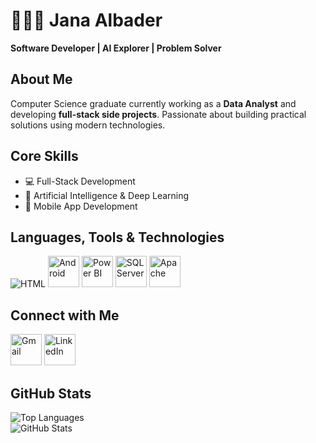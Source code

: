 # 👩🏻‍💻 Jana Albader
**Software Developer | AI Explorer | Problem Solver**



## About Me

Computer Science graduate currently working as a **Data Analyst** and developing **full-stack side projects**. Passionate about building practical solutions using modern technologies.



## Core Skills
- 💻 Full-Stack Development  
- 🤖 Artificial Intelligence & Deep Learning  
- 📱 Mobile App Development  



## Languages, Tools & Technologies


![HTML](https://skillicons.dev/icons?i=html,css,js,java,cs,cpp,dotnet,php,swift,python,bootstrap,mysql,github,figma&theme=dark)
<img src="https://cdn.jsdelivr.net/gh/devicons/devicon/icons/android/android-original.svg" width="50" height="50" alt="Android"/>
<img src="https://img.icons8.com/color/512/power-bi.png" width="50" height="50" alt="Power BI"/>
<img src="https://cdn.jsdelivr.net/gh/devicons/devicon/icons/microsoftsqlserver/microsoftsqlserver-plain.svg" width="50" height="50" alt="SQL Server"/>
<img src="https://cdn.jsdelivr.net/gh/devicons/devicon/icons/apache/apache-original.svg" width="50" height="50" alt="Apache"/>


## Connect with Me



[<img src="https://cdn.jsdelivr.net/gh/devicons/devicon/icons/google/google-original.svg" width="50" height="50" alt="Gmail"/>](mailto:jana.ab.albader@gmail.com)
[<img src="https://cdn.jsdelivr.net/gh/devicons/devicon/icons/linkedin/linkedin-original.svg" width="50" height="50" alt="LinkedIn"/>](https://www.linkedin.com/in/jana-albader/)

## GitHub Stats

![Top Languages](https://github-readme-stats.vercel.app/api/top-langs?username=janaalbader28&show_icons=true&locale=en&layout=compact&theme=dark)  
![GitHub Stats](https://github-readme-stats.vercel.app/api?username=janaalbader28&show_icons=true&locale=en&theme=dark)
